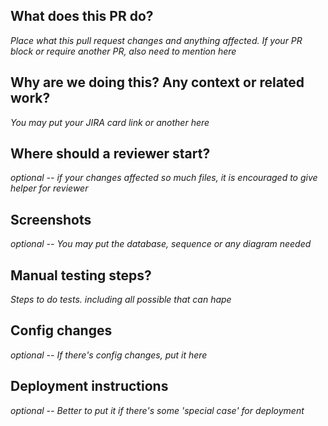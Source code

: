 ## What does this PR do?
_Place what this pull request changes and anything affected. If your PR block or require another PR, also need to mention here_

## Why are we doing this? Any context or related work?
_You may put your JIRA card link or another here_

## Where should a reviewer start?
_optional -- if your changes affected so much files, it is encouraged to give helper for reviewer_

## Screenshots
_optional -- You may put the database, sequence or any diagram needed_

## Manual testing steps?
_Steps to do tests. including all possible that can hape_

## Config changes
_optional -- If there's config changes, put it here_

## Deployment instructions
_optional -- Better to put it if there's some 'special case' for deployment_

